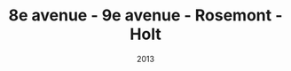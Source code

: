 ---
title: 8e avenue - 9e avenue - Rosemont - Holt
date: '2013'
type: ruelle_verte
district: rosemont
position: { lng: -73.58063545262422, lat: 45.5514644694461 }
---